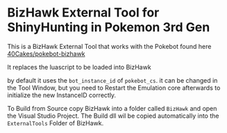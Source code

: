 # BizHawk External Tool for ShinyHunting in Pokemon 3rd Gen

This is a BizHawk External Tool that works with the Pokebot found here [40Cakes/pokebot-bizhawk](https://github.com/40Cakes/pokebot-bizhawk)

It replaces the luascript to be loaded into BizHawk

by default it uses the `bot_instance_id` of `pokebot_cs`. it can be changed in the Tool Window, but you need to Restart the Emulation core afterwards to initialize the new InstanceID correctly.

To Build from Source copy BizHawk into a folder called `BizHawk` and open the Visual Studio Project. The Build dll wil be copied automatically into the `ExternalTools` Folder of BizHawk.

